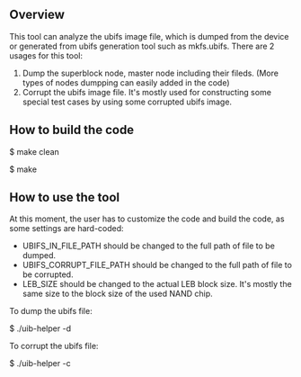 ## Overview
This tool can analyze the ubifs image file, which is dumped from the device or generated from ubifs generation tool such as mkfs.ubifs. There are 2 usages for this tool:
1. Dump the superblock node, master node including their fileds. (More types of nodes dumpping can easily added in the code)
2. Corrupt the ubifs image file. It's mostly used for constructing some special test cases by using some corrupted ubifs image.

## How to build the code
$ make clean

$ make

## How to use the tool
At this moment, the user has to customize the code and build the code, as some settings are hard-coded:
- UBIFS_IN_FILE_PATH should be changed to the full path of file to be dumped.
- UBIFS_CORRUPT_FILE_PATH should be changed to the full path of file to be corrupted.
- LEB_SIZE should be changed to the actual LEB block size. It's mostly the same size to the block size of the used NAND chip.

To dump the ubifs file:

$ ./uib-helper -d

To corrupt the ubifs file:

$ ./uib-helper -c
